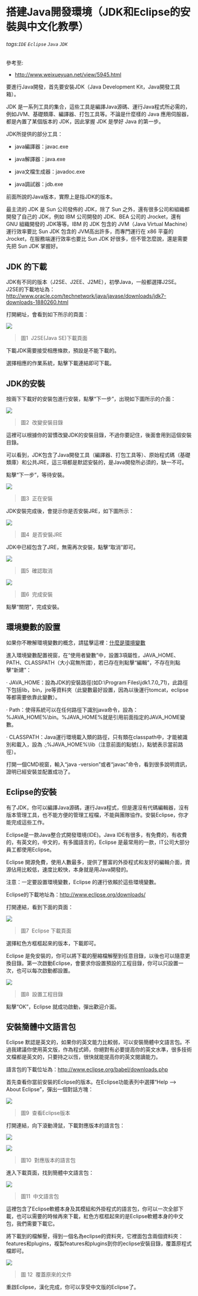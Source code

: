 # 搭建Java開發環境（JDK和Eclipse的安裝與中文化教學）
###### tags:`IDE` `Eclipse` `Java` `JDK`
 參考至:
  - http://www.weixueyuan.net/view/5945.html

要進行Java開發，首先要安裝JDK（Java Development Kit，Java開發工具箱）。

JDK 是一系列工具的集合，這些工具是編譯Java源碼、運行Java程式所必需的，例如JVM、基礎類庫、編譯器、打包工具等。不論是什麼樣的 Java 應用伺服器，都是內置了某個版本的 JDK，因此掌握 JDK 是學好 Java 的第一步。

JDK所提供的部分工具：

*   java編譯器：javac.exe

*   java解譯器：java.exe

*   java文檔生成器：javadoc.exe

*   java調試器：jdb.exe

前面所說的Java版本，實際上是指JDK的版本。

最主流的 JDK 是 Sun 公司發佈的 JDK，除了 Sun 之外，還有很多公司和組織都開發了自己的 JDK，例如 IBM 公司開發的 JDK、BEA 公司的 Jrocket，還有 GNU 組織開發的 JDK等等。IBM 的 JDK 包含的 JVM（Java Virtual Machine）運行效率要比 Sun JDK 包含的 JVM高出許多，而專門運行在 x86 平臺的 Jrocket，在服務端運行效率也要比 Sun JDK 好很多，但不管怎麼說，還是需要先把 Sun JDK 掌握好。

## JDK 的下載

JDK有不同的版本（J2SE、J2EE、J2ME），初學Java，一般都選擇J2SE。J2SE的下載地址為：http://www.oracle.com/technetwork/java/javase/downloads/jdk7-downloads-1880260.html

打開網址，會看到如下所示的頁面：

![](https://raw.githubusercontent.com/neslxzhen/Note/master/img/搭建Java開發環境(JDK和Eclipse的安裝與中文化教學)/1.png)

 > 圖1  J2SE(Java SE)下載頁面

下載JDK需要接受相應條款，預設是不能下載的。

選擇相應的作業系統，點擊下載連結即可下載。

## JDK的安裝

按兩下下載好的安裝包進行安裝，點擊“下一步”，出現如下圖所示的介面：

![](https://raw.githubusercontent.com/neslxzhen/Note/master/img/搭建Java開發環境(JDK和Eclipse的安裝與中文化教學)/2.png)

 > 圖2  改變安裝目錄

這裡可以根據你的習慣改變JDK的安裝目錄，不過你要記住，後面會用到這個安裝目錄。

可以看到，JDK包含了Java開發工具（編譯器、打包工具等）、原始程式碼（基礎類庫）和公共JRE，這三項都是默認安裝的，是Java開發所必須的，缺一不可。

點擊“下一步”，等待安裝。

![](https://raw.githubusercontent.com/neslxzhen/Note/master/img/搭建Java開發環境(JDK和Eclipse的安裝與中文化教學)/3.png)

 > 圖3  正在安裝

JDK安裝完成後，會提示你是否安裝JRE，如下圖所示：

![](https://raw.githubusercontent.com/neslxzhen/Note/master/img/搭建Java開發環境(JDK和Eclipse的安裝與中文化教學)/4.png)

 > 圖4  是否安裝JRE

JDK中已經包含了JRE，無需再次安裝，點擊“取消”即可。

![](https://raw.githubusercontent.com/neslxzhen/Note/master/img/搭建Java開發環境(JDK和Eclipse的安裝與中文化教學)/5.png)

 > 圖5  確認取消



![](https://raw.githubusercontent.com/neslxzhen/Note/master/img/搭建Java開發環境(JDK和Eclipse的安裝與中文化教學)/6.png)

 > 圖6  完成安裝

點擊“關閉”，完成安裝。

## 環境變數的設置

如果你不瞭解環境變數的概念，請猛擊這裡：[什麼是環境變數](http://www.weixueyuan.net/view/6310.html)

進入環境變數配置視窗，在“使用者變數”中，設置3項屬性，JAVA_HOME、PATH、CLASSPATH（大小寫無所謂），若已存在則點擊“編輯”，不存在則點擊“新建”：

· JAVA_HOME：設為JDK的安裝路徑(如D:\Program Files\jdk1.7.0_71)，此路徑下包括lib，bin，jre等資料夾（此變數最好設置，因為以後運行tomcat，eclipse等都需要依靠此變數）。

· Path：使得系統可以在任何路徑下識別java命令，設為：%JAVA_HOME%\bin。%JAVA_HOME%就是引用前面指定的JAVA_HOME變數。

· CLASSPATH：Java運行環境載入類的路徑，只有類在classpath中，才能被識別和載入，設為 .;%JAVA_HOME%\lib（注意前面的點號(.)，點號表示當前路徑）。

打開一個CMD視窗，輸入“java -version”或者“javac”命令，看到很多說明資訊，證明已經安裝並配置成功了。

## Eclipse的安裝

有了JDK，你可以編譯Java源碼，運行Java程式，但是還沒有代碼編輯器，沒有版本管理工具，也不能方便的管理工程檔，不能與團隊協作。安裝Eclipse，你才能完成這些工作。

Eclipse是一款Java整合式開發環境(IDE)。Java IDE有很多，有免費的，有收費的，有英文的，中文的，有多國語言的，Eclipse 是最常用的一款，IT公司大部分員工都使用Eclipse。

Eclipse 開源免費，使用人數最多，提供了豐富的外掛程式和友好的編輯介面，資源佔用比較低，速度比較快，本身就是用Java開發的。

注意：一定要設置環境變數，Eclipse 的運行依賴於這些環境變數。

Eclipse的下載地址為：http://www.eclipse.org/downloads/

打開連結，看到下面的頁面：

![](https://raw.githubusercontent.com/neslxzhen/Note/master/img/搭建Java開發環境(JDK和Eclipse的安裝與中文化教學)/7.png)

 > 圖7  Eclipse 下載頁面

選擇紅色方框框起來的版本，下載即可。

Eclipse 是免安裝的，你可以將下載的壓縮檔解壓到任意目錄，以後也可以隨意更換目錄。第一次啟動Eclipse，會要求你設置預設的工程目錄，你可以只設置一次，也可以每次啟動都設置。

![](https://raw.githubusercontent.com/neslxzhen/Note/master/img/搭建Java開發環境(JDK和Eclipse的安裝與中文化教學)/8.png)

 > 圖8  設置工程目錄

點擊“OK”，Eclipse 就成功啟動，彈出歡迎介面。

## 安裝簡體中文語言包

Eclipse 默認是英文的，如果你的英文能力比較弱，可以安裝簡體中文語言包。不過我建議你使用英文版，作為程式師，你絕對有必要提高你的英文水準，很多技術文檔都是英文的，只要持之以恆，很快就能提高你的英文閱讀能力。

語言包的下載位址為：http://www.eclipse.org/babel/downloads.php

首先查看你當前安裝的Eclipse的版本。在Eclipse功能表列中選擇“Help --> About Eclipse”，彈出一個對話方塊：

![](https://raw.githubusercontent.com/neslxzhen/Note/master/img/搭建Java開發環境(JDK和Eclipse的安裝與中文化教學)/9.png)

 > 圖9  查看Eclipse版本

打開連結，向下滾動滑鼠，下載對應版本的語言包：

![](https://raw.githubusercontent.com/neslxzhen/Note/master/img/搭建Java開發環境(JDK和Eclipse的安裝與中文化教學)/10.png)

![](https://raw.githubusercontent.com/neslxzhen/Note/master/img/搭建Java開發環境(JDK和Eclipse的安裝與中文化教學)/11.png)

 > 圖10  對應版本的語言包

進入下載頁面，找到簡體中文語言包：

![](https://raw.githubusercontent.com/neslxzhen/Note/master/img/搭建Java開發環境(JDK和Eclipse的安裝與中文化教學)/12.png)

 > 圖11  中文語言包

這裡包含了Eclipse軟體本身及其模組和外掛程式的語言包，你可以一次全部下載，也可以需要的時候再來下載，紅色方框框起來的是Eclipse軟體本身的中文包，我們需要下載它。

將下載到的檔解壓，得到一個名為eclipse的資料夾，它裡面包含兩個資料夾：features和plugins，複製features和plugins到你的eclipse安裝目錄，覆蓋原程式檔即可。

![](https://raw.githubusercontent.com/neslxzhen/Note/master/img/搭建Java開發環境(JDK和Eclipse的安裝與中文化教學)/13.png)

 > 圖 12  覆蓋原來的文件

重啟Eclipse，漢化完成，你可以享受中文版的Eclipse了。

  
